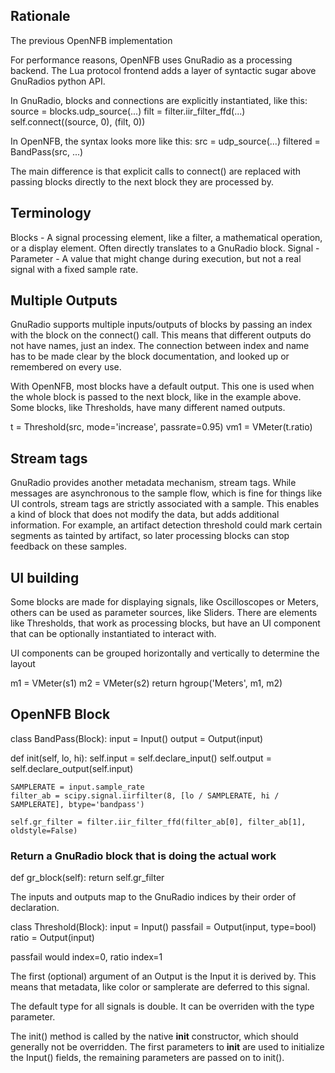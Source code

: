 ## Rationale

The previous OpenNFB implementation	


For performance reasons, OpenNFB uses GnuRadio as a processing backend.
The Lua protocol frontend adds a layer of syntactic sugar above GnuRadios python API.

In GnuRadio, blocks and connections are explicitly instantiated, like this:
   source = blocks.udp_source(...)
   filt = filter.iir_filter_ffd(...)
   self.connect((source, 0), (filt, 0))

In OpenNFB, the syntax looks more like this:
   src = udp_source(...)
   filtered = BandPass(src, ...)

The main difference is that explicit calls to connect() are replaced with passing blocks directly to the next block they are processed by.


## Terminology

Blocks - A signal processing element, like a filter, a mathematical operation, or a display element. Often directly translates to a GnuRadio block.
Signal - 
Parameter - A value that might change during execution, but not a real signal with a fixed sample rate.

## Multiple Outputs

GnuRadio supports multiple inputs/outputs of blocks by passing an index with the block on the connect() call.
This means that different outputs do not have names, just an index. The connection between index and name has to be made clear by the block
documentation, and looked up or remembered on every use.

With OpenNFB, most blocks have a default output. This one is used when the whole block is passed to the next block, like in the example above.
Some blocks, like Thresholds, have many different named outputs.

   t = Threshold(src, mode='increase', passrate=0.95)
   vm1 = VMeter(t.ratio)

## Stream tags

GnuRadio provides another metadata mechanism, stream tags.
While messages are asynchronous to the sample flow, which is fine for things like
UI controls, stream tags are strictly associated with a sample.
This enables a kind of block that does not modify the data, but adds additional information.
For example, an artifact detection threshold could mark certain segments as tainted
by artifact, so later processing blocks can stop feedback on these samples.


## UI building

Some blocks are made for displaying signals, like Oscilloscopes or Meters, others can be used as parameter sources, like Sliders.
There are elements like Thresholds, that work as processing blocks, but have an UI component that can be optionally instantiated to interact with.

UI components can be grouped horizontally and vertically to determine the layout

  m1 = VMeter(s1)
  m2 = VMeter(s2)
  return hgroup('Meters', m1, m2)



## OpenNFB Block


class BandPass(Block):
  input = Input()
  output = Output(input)

  def init(self, lo, hi):
    self.input = self.declare_input()
    self.output = self.declare_output(self.input)

    SAMPLERATE = input.sample_rate
    filter_ab = scipy.signal.iirfilter(8, [lo / SAMPLERATE, hi / SAMPLERATE], btype='bandpass')

    self.gr_filter = filter.iir_filter_ffd(filter_ab[0], filter_ab[1], oldstyle=False)
    
  ### Return a GnuRadio block that is doing the actual work
  def gr_block(self):
    return self.gr_filter


The inputs and outputs map to the GnuRadio indices by their order of declaration.

class Threshold(Block):
  input = Input()
  passfail = Output(input, type=bool)
  ratio = Output(input)

passfail would index=0, ratio index=1

The first (optional) argument of an Output is the Input it is derived by.
This means that metadata, like color or samplerate are deferred to this signal.

The default type for all signals is double. It can be overriden with the type parameter.

The init() method is called by the native __init__ constructor, which should generally
not be overridden.
The first parameters to __init__ are used to initialize the Input() fields,
the remaining parameters are passed on to init().

